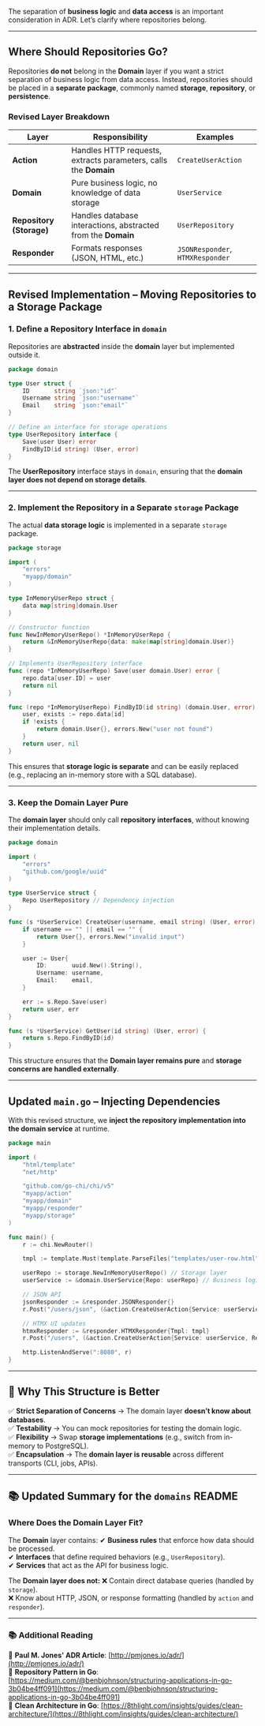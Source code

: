 The separation of **business logic** and **data access** is an important consideration in ADR. Let’s clarify where repositories belong.

---

## **Where Should Repositories Go?**
Repositories **do not** belong in the **Domain** layer if you want a strict separation of business logic from data access. Instead, repositories should be placed in a **separate package**, commonly named **storage**, **repository**, or **persistence**.

### **Revised Layer Breakdown**
| Layer      | Responsibility | Examples |
|------------|---------------|----------|
| **Action**  | Handles HTTP requests, extracts parameters, calls the **Domain** | `CreateUserAction` |
| **Domain**  | Pure business logic, no knowledge of data storage | `UserService` |
| **Repository (Storage)** | Handles database interactions, abstracted from the **Domain** | `UserRepository` |
| **Responder** | Formats responses (JSON, HTML, etc.) | `JSONResponder`, `HTMXResponder` |

---

## **Revised Implementation – Moving Repositories to a Storage Package**
### **1. Define a Repository Interface in `domain`**
Repositories are **abstracted** inside the **domain** layer but implemented outside it.

```go
package domain

type User struct {
    ID       string `json:"id"`
    Username string `json:"username"`
    Email    string `json:"email"`
}

// Define an interface for storage operations
type UserRepository interface {
    Save(user User) error
    FindByID(id string) (User, error)
}
```

The **UserRepository** interface stays in `domain`, ensuring that the **domain layer does not depend on storage details**.

---

### **2. Implement the Repository in a Separate `storage` Package**
The actual **data storage logic** is implemented in a separate `storage` package.

```go
package storage

import (
    "errors"
    "myapp/domain"
)

type InMemoryUserRepo struct {
    data map[string]domain.User
}

// Constructor function
func NewInMemoryUserRepo() *InMemoryUserRepo {
    return &InMemoryUserRepo{data: make(map[string]domain.User)}
}

// Implements UserRepository interface
func (repo *InMemoryUserRepo) Save(user domain.User) error {
    repo.data[user.ID] = user
    return nil
}

func (repo *InMemoryUserRepo) FindByID(id string) (domain.User, error) {
    user, exists := repo.data[id]
    if !exists {
        return domain.User{}, errors.New("user not found")
    }
    return user, nil
}
```

This ensures that **storage logic is separate** and can be easily replaced (e.g., replacing an in-memory store with a SQL database).

---

### **3. Keep the Domain Layer Pure**
The **domain layer** should only call **repository interfaces**, without knowing their implementation details.

```go
package domain

import (
    "errors"
    "github.com/google/uuid"
)

type UserService struct {
    Repo UserRepository // Dependency injection
}

func (s *UserService) CreateUser(username, email string) (User, error) {
    if username == "" || email == "" {
        return User{}, errors.New("invalid input")
    }

    user := User{
        ID:       uuid.New().String(),
        Username: username,
        Email:    email,
    }

    err := s.Repo.Save(user)
    return user, err
}

func (s *UserService) GetUser(id string) (User, error) {
    return s.Repo.FindByID(id)
}
```

This structure ensures that the **Domain layer remains pure** and **storage concerns are handled externally**.

---

## **Updated `main.go` – Injecting Dependencies**
With this revised structure, we **inject the repository implementation into the domain service** at runtime.

```go
package main

import (
    "html/template"
    "net/http"

    "github.com/go-chi/chi/v5"
    "myapp/action"
    "myapp/domain"
    "myapp/responder"
    "myapp/storage"
)

func main() {
    r := chi.NewRouter()

    tmpl := template.Must(template.ParseFiles("templates/user-row.html"))

    userRepo := storage.NewInMemoryUserRepo() // Storage layer
    userService := &domain.UserService{Repo: userRepo} // Business logic layer

    // JSON API
    jsonResponder := &responder.JSONResponder{}
    r.Post("/users/json", (&action.CreateUserAction{Service: userService, Responder: jsonResponder}).ServeHTTP)

    // HTMX UI updates
    htmxResponder := &responder.HTMXResponder{Tmpl: tmpl}
    r.Post("/users", (&action.CreateUserAction{Service: userService, Responder: htmxResponder}).ServeHTTP)

    http.ListenAndServe(":8080", r)
}
```

---

## **🚀 Why This Structure is Better**
✅ **Strict Separation of Concerns** → The domain layer **doesn’t know about databases**.  
✅ **Testability** → You can mock repositories for testing the domain logic.  
✅ **Flexibility** → Swap **storage implementations** (e.g., switch from in-memory to PostgreSQL).  
✅ **Encapsulation** → The **domain layer is reusable** across different transports (CLI, jobs, APIs).

---

## **📚 Updated Summary for the `domains` README**
### **Where Does the Domain Layer Fit?**
The **Domain** layer contains:
✔ **Business rules** that enforce how data should be processed.  
✔ **Interfaces** that define required behaviors (e.g., `UserRepository`).  
✔ **Services** that act as the API for business logic.

The **Domain layer does not:**
❌ Contain direct database queries (handled by `storage`).  
❌ Know about HTTP, JSON, or response formatting (handled by `action` and `responder`).

---

### **📚 Additional Reading**
🔗 **Paul M. Jones' ADR Article**: [http://pmjones.io/adr/](http://pmjones.io/adr/)  
🔗 **Repository Pattern in Go**: [https://medium.com/@benbjohnson/structuring-applications-in-go-3b04be4ff091](https://medium.com/@benbjohnson/structuring-applications-in-go-3b04be4ff091)  
🔗 **Clean Architecture in Go**: [https://8thlight.com/insights/guides/clean-architecture/](https://8thlight.com/insights/guides/clean-architecture/)
